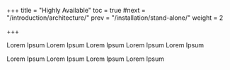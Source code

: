 +++
title = "Highly Available"
toc = true
#next = "/introduction/architecture/"
prev = "/installation/stand-alone/"
weight = 2

+++

Lorem Ipsum Lorem Ipsum Lorem Ipsum Lorem Ipsum Lorem Ipsum 


Lorem Ipsum Lorem Ipsum Lorem Ipsum Lorem Ipsum
